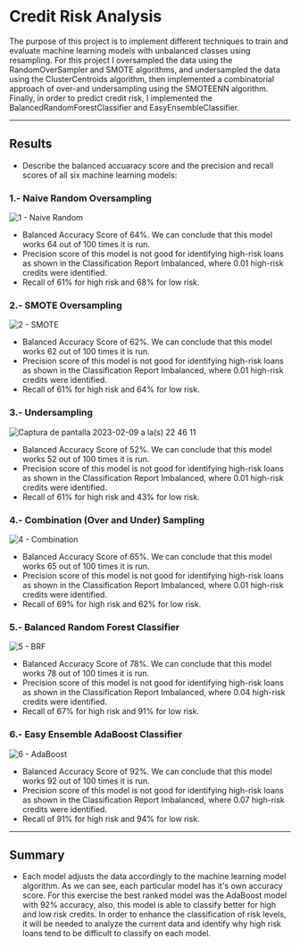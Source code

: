 # Credit Risk Analysis

The purpose of this project is to implement different techniques to train and evaluate machine learning models with unbalanced classes using resampling. For this project I oversampled the data using the RandomOverSampler and SMOTE algorithms, and undersampled the data using the ClusterCentroids algorithm, then implemented a combinatorial approach of over-and undersampling using the SMOTEENN algorithm. Finally, in order to predict credit risk, I implemented the BalancedRandomForestClassifier and EasyEnsembleClassifier.


---


## Results


* Describe the balanced accuaracy score and the precision and recall scores of all six machine learning models:

### 1.- Naive Random Oversampling

![1 - Naive Random](https://user-images.githubusercontent.com/113866707/217706569-425c475c-47a7-458b-abf9-5c8c68defa36.png)

* Balanced Accuracy Score of 64%. We can conclude that this model works 64 out of 100 times it is run.
* Precision score of this model is not good for identifying high-risk loans as shown in the Classification Report Imbalanced, where 0.01 high-risk credits were identified.
* Recall of 61% for high risk and 68% for low risk.

### 2.- SMOTE Oversampling

![2 - SMOTE](https://user-images.githubusercontent.com/113866707/217706589-9230fc07-ea71-4c74-aa09-4bd76e5a337e.png)

* Balanced Accuracy Score of 62%. We can conclude that this model works 62 out of 100 times it is run.
* Precision score of this model is not good for identifying high-risk loans as shown in the Classification Report Imbalanced, where 0.01 high-risk credits were identified.
* Recall of 61% for high risk and 64% for low risk.

### 3.- Undersampling


![Captura de pantalla 2023-02-09 a la(s) 22 46 11](https://user-images.githubusercontent.com/113866707/218003198-16a63082-a324-43d1-97de-90681063152d.png)

* Balanced Accuracy Score of 52%. We can conclude that this model works 52 out of 100 times it is run.
* Precision score of this model is not good for identifying high-risk loans as shown in the Classification Report Imbalanced, where 0.01 high-risk credits were identified.
* Recall of 61% for high risk and 43% for low risk.

### 4.- Combination (Over and Under) Sampling

![4 - Combination](https://user-images.githubusercontent.com/113866707/217706625-4c011df6-5e01-4d50-8f86-e3c8d0b4e754.png)

* Balanced Accuracy Score of 65%. We can conclude that this model works 65 out of 100 times it is run.
* Precision score of this model is not good for identifying high-risk loans as shown in the Classification Report Imbalanced, where 0.01 high-risk credits were identified.
* Recall of 69% for high risk and 62% for low risk.

### 5.- Balanced Random Forest Classifier

![5 - BRF](https://user-images.githubusercontent.com/113866707/217706641-9ce2f679-eda8-40b4-9509-ff3ec4e98429.png)

* Balanced Accuracy Score of 78%. We can conclude that this model works 78 out of 100 times it is run.
* Precision score of this model is not good for identifying high-risk loans as shown in the Classification Report Imbalanced, where 0.04 high-risk credits were identified.
* Recall of 67% for high risk and 91% for low risk.

### 6.- Easy Ensemble AdaBoost Classifier

![6 - AdaBoost](https://user-images.githubusercontent.com/113866707/217706656-99cd0858-75f5-4c00-a345-ae46ab1ff102.png)

* Balanced Accuracy Score of 92%. We can conclude that this model works 92 out of 100 times it is run.
* Precision score of this model is not good for identifying high-risk loans as shown in the Classification Report Imbalanced, where 0.07 high-risk credits were identified.
* Recall of 91% for high risk and 94% for low risk.


---

## Summary

* Each model adjusts the data accordingly to the machine learning model algorithm. As we can see, each particular model has it's own accuracy score. For this exercise the best ranked model was the AdaBoost model with 92% accuracy, also, this model is able to classify better for high and low risk credits. In order to enhance the classification of risk levels, it will be needed to analyze the current data and identify why high risk loans tend to be difficult to classify on each model.




